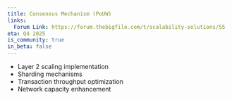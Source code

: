 ```yaml
---
title: Consensus Mechanism (PoUW)
links:
  Forum Link: https://forum.thebigfile.com/t/scalability-solutions/55
eta: Q4 2025
is_community: true
in_beta: false
---
```


  - Layer 2 scaling implementation
  - Sharding mechanisms
  - Transaction throughput optimization
  - Network capacity enhancement
